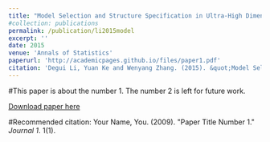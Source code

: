 ```yaml
---
title: "Model Selection and Structure Specification in Ultra-High Dimensional Generalised Semi-Varying Coefficient Models,"
#collection: publications
permalink: /publication/li2015model
excerpt: ''
date: 2015
venue: 'Annals of Statistics'
paperurl: 'http://academicpages.github.io/files/paper1.pdf'
citation: 'Degui Li, Yuan Ke and Wenyang Zhang. (2015). &quot;Model Selection and Structure Specification in Ultra-High Dimensional Generalised Semi-Varying Coefficient Models,&quot; <i>Annals of Statistics</i>, 44(3), 1193 &#8211 1233.'
---
```

#This paper is about the number 1. The number 2 is left for future work.

[Download paper here](http://academicpages.github.io/files/paper1.pdf)

#Recommended citation: Your Name, You. (2009). "Paper Title Number 1." <i>Journal 1</i>. 1(1).

